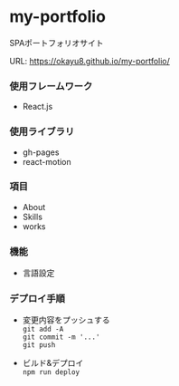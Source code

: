 # my-portfolio
SPAポートフォリオサイト

URL: https://okayu8.github.io/my-portfolio/

### 使用フレームワーク
- React.js  

### 使用ライブラリ
- gh-pages  
- react-motion

### 項目  
- About  
- Skills  
- works

### 機能  
- 言語設定  


### デプロイ手順
- 変更内容をプッシュする  
`git add -A`  
`git commit -m '...'`  
`git push`  

- ビルド&デプロイ  
`npm run deploy`
